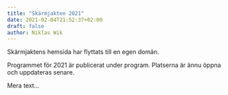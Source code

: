 ```yaml
---
title: "Skärmjakten 2021"
date: 2021-02-04T21:52:37+02:00
draft: false
author: Niklas Wik
---
```


Skärmjaktens hemsida har flyttats till en egen domän. 

Programmet för 2021 är publicerat under program. Platserna är ännu öppna och uppdateras senare.

Mera text...

